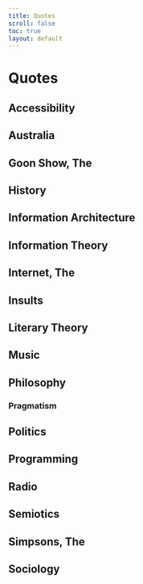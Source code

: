 ```yaml
---
title: Quotes
scroll: false
toc: true
layout: default
---
```


<h1 class="h1-title">Quotes</h1>

## Accessibility
## Australia
## Goon Show, The
## History
## Information Architecture
## Information Theory
## Internet, The
## Insults
## Literary Theory
## Music
## Philosophy
### Pragmatism
## Politics
## Programming
## Radio 
## Semiotics
## Simpsons, The
## Sociology

